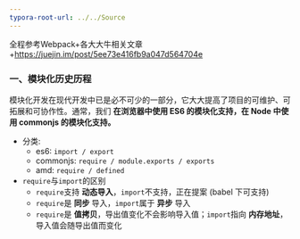 ```yaml
---
typora-root-url: ../../Source
---
```


全程参考Webpack+各大大牛相关文章+https://juejin.im/post/5ee73e416fb9a047d564704e



### 一、模块化历史历程

模块化开发在现代开发中已是必不可少的一部分，它大大提高了项目的可维护、可拓展和可协作性。通常，我们 **在浏览器中使用 ES6 的模块化支持，在 Node 中使用 commonjs 的模块化支持。**

- 分类:
  - es6: `import / export`
  - commonjs: `require / module.exports / exports`
  - amd: `require / defined`
- `require`与`import`的区别
  - `require`支持 **动态导入**，`import`不支持，正在提案 (babel 下可支持)
  - `require`是 **同步** 导入，`import`属于 **异步** 导入
  - `require`是 **值拷贝**，导出值变化不会影响导入值；`import`指向 **内存地址**，导入值会随导出值而变化

